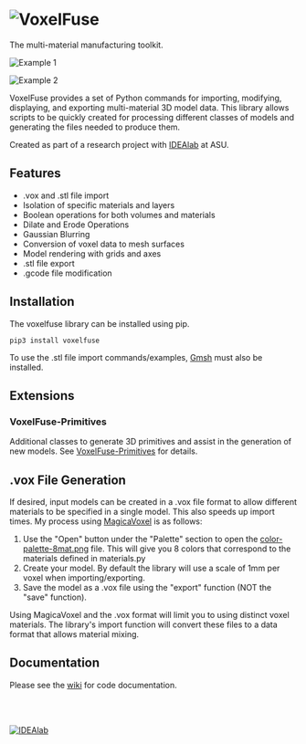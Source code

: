 # ![VoxelFuse](../master/images/logo.png?raw=true)

The multi-material manufacturing toolkit.

![Example 1](../master/images/main.png?raw=true)

![Example 2](../master/images/main2.png?raw=true)

VoxelFuse provides a set of Python commands for importing, modifying, displaying, and exporting multi-material 3D model data.  This library allows scripts to be quickly created for processing different classes of models and generating the files needed to produce them.

Created as part of a research project with [IDEAlab](http://idealab.asu.edu) at ASU.

## Features
- .vox and .stl file import
- Isolation of specific materials and layers
- Boolean operations for both volumes and materials
- Dilate and Erode Operations
- Gaussian Blurring
- Conversion of voxel data to mesh surfaces
- Model rendering with grids and axes
- .stl file export
- .gcode file modification

## Installation

The voxelfuse library can be installed using pip.

    pip3 install voxelfuse

To use the .stl file import commands/examples, [Gmsh](http://gmsh.info/) must also be installed.

## Extensions

### VoxelFuse-Primitives

Additional classes to generate 3D primitives and assist in the generation of new models. See [VoxelFuse-Primitives](https://github.com/cdbrauer/VoxelFuse-Primitives) for details.

## .vox File Generation
If desired, input models can be created in a .vox file format to allow different materials to be specified in a single model.  This also speeds up import times. My process using [MagicaVoxel](https://ephtracy.github.io) is as follows:

1. Use the "Open" button under the "Palette" section to open the [color-palette-8mat.png](../master/images/color-palette-8mat.png) file. This will give you 8 colors that correspond to the materials defined in materials.py
2. Create your model. By default the library will use a scale of 1mm per voxel when importing/exporting.
3. Save the model as a .vox file using the "export" function  (NOT the "save" function).

Using MagicaVoxel and the .vox format will limit you to using distinct voxel materials. The library's import function will convert these files to a data format that allows material mixing.

## Documentation

Please see the [wiki](https://github.com/cdbrauer/VoxelFuse/wiki) for code documentation.

<br/><br/>

<a href="http://idealab.asu.edu/" target="_blank">![IDEAlab](../master/images/footer.png?raw=true)</a>
